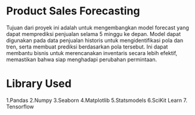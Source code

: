 # Product Sales Forecasting

Tujuan dari proyek ini adalah untuk mengembangkan model forecast yang dapat memprediksi penjualan selama 5 minggu ke depan. Model dapat digunakan pada data penjualan historis untuk mengidentifikasi pola dan tren, serta membuat prediksi berdasarkan pola tersebut. Ini dapat membantu bisnis untuk merencanakan inventaris secara lebih efektif, memastikan bahwa siap menghadapi perubahan permintaan.

# Library Used

1.Pandas
2.Numpy
3.Seaborn
4.Matplotlib
5.Statsmodels
6.SciKit Learn
7. Tensorflow

